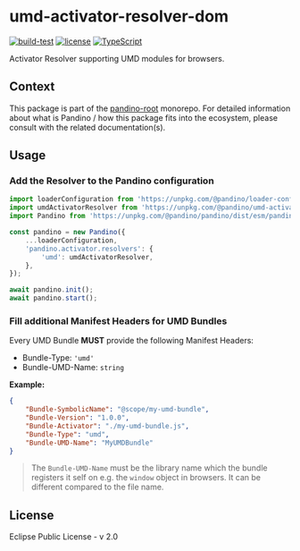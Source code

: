 # umd-activator-resolver-dom

[![build-test](https://github.com/BlackBeltTechnology/pandino/actions/workflows/build-test.yml/badge.svg)](https://github.com/BlackBeltTechnology/pandino/actions/workflows/build-test.yml)
[![license](https://img.shields.io/badge/license-EPL%20v2.0-blue.svg)](https://github.com/BlackBeltTechnology/pandino)
[![TypeScript](https://img.shields.io/badge/%3C%2F%3E-TypeScript-%230074c1.svg)](http://www.typescriptlang.org/)

Activator Resolver supporting UMD modules for browsers.

## Context

This package is part of the [pandino-root](https://github.com/BlackBeltTechnology/pandino) monorepo. For detailed
information about what is Pandino / how this package fits into the ecosystem, please consult with the related
documentation(s).

## Usage

### Add the Resolver to the Pandino configuration

```javascript
import loaderConfiguration from 'https://unpkg.com/@pandino/loader-configuration-dom/dist/loader-configuration-dom.mjs';
import umdActivatorResolver from 'https://unpkg.com/@pandino/umd-activator-resolver-dom/dist/umd-activator-resolver-dom.mjs';
import Pandino from 'https://unpkg.com/@pandino/pandino/dist/esm/pandino.mjs';

const pandino = new Pandino({
    ...loaderConfiguration,
    'pandino.activator.resolvers': {
        'umd': umdActivatorResolver,
    },
});

await pandino.init();
await pandino.start();
```

### Fill additional Manifest Headers for UMD Bundles

Every UMD Bundle **MUST** provide the following Manifest Headers:
- Bundle-Type: `'umd'`
- Bundle-UMD-Name: `string`

**Example:**

```json
{
    "Bundle-SymbolicName": "@scope/my-umd-bundle",
    "Bundle-Version": "1.0.0",
    "Bundle-Activator": "./my-umd-bundle.js",
    "Bundle-Type": "umd",
    "Bundle-UMD-Name": "MyUMDBundle"
}
```

> The `Bundle-UMD-Name` must be the library name which the bundle registers it self on e.g. the `window` object in
browsers. It can be different compared to the file name.

## License

Eclipse Public License - v 2.0
